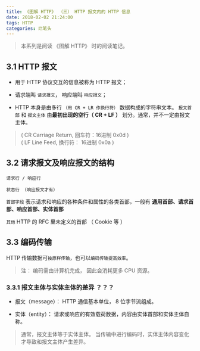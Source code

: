 ```yaml
---
title: 《图解 HTTP》 （三） HTTP 报文内的 HTTP 信息
date: 2018-02-02 21:24:00
tags: HTTP
categories: 烂笔头
---
```


> 本系列是阅读 《图解 HTTP》 时的阅读笔记。

<!-- more -->

## **3.1 HTTP 报文**

- 用于 HTTP 协议交互的信息被称为 HTTP 报文；

- 请求端叫 `请求报文`， 响应端叫 `响应报文`；

- HTTP 本身是由多行 `（用 CR + LR 作换行符）` 数据构成的字符串文本。
`报文首部` 和 `报文主体` 由**最初出现的空行（ CR + LF ）** 划分。通常，并不一定由报文主体。

>( CR Carriage Return, 回车符：16进制 0x0d ) <br/>
 ( LF Line Feed, 换行符： 16进制 0x0a )

## **3.2 请求报文及响应报文的结构**

`请求行 / 响应行`

`状态行 （响应报文才有）`

`首部字段` 表示请求和响应的各种条件和属性的各类首部，一般有 **通用首部、请求首部、响应首部、实体首部**

`其他` HTTP 的 RFC 里未定义的首部 （ Cookie 等 ）

## **3.3 编码传输**

HTTP 传输数据可`按原样传输`，也可以`编码传输提高效率`。

> 注： 编码需由计算机完成， 因此会消耗更多 CPU 资源。

### **3.3.1 报文主体与实体主体的差异 ？？？**

- 报文（message）： HTTP 通信基本单位， 8 位字节流组成。

- 实体（entity）： 请求或响应的有效载荷数据，内容由实体首部和实体主体自称。

> 通常，报文主体等于实体主体。 当传输中进行编码时，实体主体内容变化才导致和报文主体产生差异。

